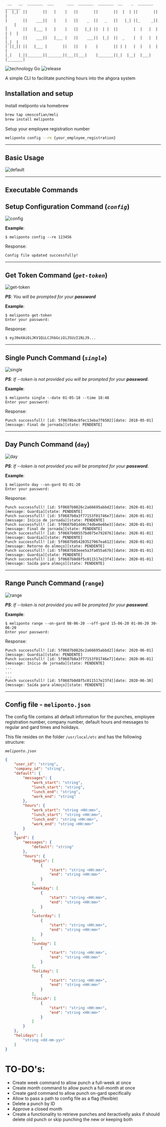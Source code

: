 ```
 __   __  _______  ___      ___  _______  _______  __    _  _______  _______ 
|  |_|  ||       ||   |    |   ||       ||       ||  |  | ||       ||       |
|       ||    ___||   |    |   ||    _  ||   _   ||   |_| ||_     _||   _   |
|       ||   |___ |   |    |   ||   |_| ||  | |  ||       |  |   |  |  | |  |
|       ||    ___||   |___ |   ||    ___||  |_|  ||  _    |  |   |  |  |_|  |
| ||_|| ||   |___ |       ||   ||   |    |       || | |   |  |   |  |       |
|_|   |_||_______||_______||___||___|    |_______||_|  |__|  |___|  |_______|

```
![technology Go](https://img.shields.io/badge/technology-go-blue.svg)
![release](https://img.shields.io/github/v/release/cmoscofian/meliponto)

A simple CLI to facilitate punching hours into the ahgora system

## **Installation and setup**
Install meliponto via homebrew
```sh
brew tap cmoscofian/meli
brew install meliponto
```

Setup your employee registration number
```sh
meliponto config --re {your_employee_registration}
```

---
## **Basic Usage**
![default](./.github/default.png)

---
## **Executable Commands**


## **Setup Configuration Command (*`config`*)**
![config](./.github/config.png)

**Example**:

```
$ meliponto config --re 123456
```
Response:
```
Config file updated successfully!
```

---
## **Get Token Command (*`get-token`*)**
![get-token](./.github/get-token.png)

***PS**: You will be prompted for your **password***

**Example**:
```
$ meliponto get-token
Enter your password: 
```
Response:
```
$ eyJ0eXAiOiJKV1QiLCJhbGciOiJSUzI1NiJ9...
```

---
## **Single Punch Command (*`single`*)**
![single](./.github/single.png)

***PS**: If --token is not provided you will be prompted for your **password***.

**Example**:
```
$ meliponto single --date 01-05-18 --time 18:48
Enter your password:
```
Response:
```
Punch successfull! [id: 5f0678b4c8fec13eba7f6502][date: 2018-05-01][message: Final de jornada][state: PENDENTE]
```

---
## **Day Punch Command (`day`)**
![day](./.github/day.png)

***PS**: If --token is not provided you will be prompted for your **password***.

**Example**:
```
$ meliponto day --on-gard 01-01-20
Enter your password:
```
Response:
```
Punch successfull! [id: 5f0687b0826c2a66695abbd2][date: 2020-01-01][message: Guardia][state: PENDENTE]
Punch successfull! [id: 5f0687b0a3f77153f01746e7][date: 2020-01-01][message: Início de jornada][state: PENDENTE]
Punch successfull! [id: 5f0687b01dd4c74dbe6e6be3][date: 2020-01-01][message: Final de jornada][state: PENDENTE]
Punch successfull! [id: 5f0687b08557bd075e792876][date: 2020-01-01][message: Guardia][state: PENDENTE]
Punch successfull! [id: 5f0687b054203527067ea612][date: 2020-01-01][message: Retorno do almoço][state: PENDENTE]
Punch successfull! [id: 5f0687b03eee5a3fa055a67b][date: 2020-01-01][message: Guardia][state: PENDENTE]
Punch successfull! [id: 5f0687b0d8f5c011517e23f4][date: 2020-01-01][message: Saída para almoço][state: PENDENTE]
```

---
## **Range Punch Command (`range`)**
![range](./.github/range.png)

***PS**: If --token is not provided you will be prompted for your **password***.

**Example**:
```
$ meliponto range --on-gard 08-06-20 --off-gard 15-06-20 01-06-20 30-06-20
Enter your password:
```
Response:
```
Punch successfull! [id: 5f0687b0826c2a66695abbd2][date: 2020-06-01][message: Guardia][state: PENDENTE]
Punch successfull! [id: 5f0687b0a3f77153f01746e7][date: 2020-06-01][message: Início de jornada][state: PENDENTE]
...
...
...
Punch successfull! [id: 5f0687b0d8f5c011517e23f4][date: 2020-06-30][message: Saída para almoço][state: PENDENTE]
```

---
## **Config file** - `meliponto.json`
The config file contains all default information for the punches, employee registration number, company number, default hours and messages to regular and gard times and holidays.

This file resides on the folder `/usr/local/etc` and has the following structure:

*`meliponto.json`*
```json
{
    "user_id": "string",
    "company_id": "string",
    "default": {
        "messages": {
            "work_start": "string",
            "lunch_start": "string",
            "lunch_end": "string",
            "work_end": "string"
        },
        "hours": {
            "work_start": "string <HH:mm>",
            "lunch_start": "string <HH:mm>",
            "lunch_end": "string <HH:mm>",
            "work_end": "string <HH:mm>"
        }
    },
    "gard": {
        "messages": {
            "default": "string"
        },
        "hours": {
            "begin": [
                {
                    "start": "string <HH:mm>",
                    "end": "string <HH:mm>"
                }
            ],
            "weekday": [
                {
                    "start": "string <HH:mm>",
                    "end": "string <HH:mm>"
                }
            ],
            "saturday": [
                {
                    "start": "string <HH:mm>",
                    "end": "string <HH:mm>"
                }
            ],
            "sunday": [
                {
                    "start": "string <HH:mm>",
                    "end": "string <HH:mm>"
                }
            ],
            "holiday": [
                {
                    "start": "string <HH:mm>",
                    "end": "string <HH:mm>"
                }
            ],
            "finish": [
                {
                    "start": "string <HH:mm>",
                    "end": "string <HH:mm>"
                }
            ]
        }
    },
    "holidays": [
        "string <dd-mm-yy>"
    ]
}
```

# **TO-DO's**:
- Create week command to allow punch a full-week at once
- Create month command to allow punch a full-month at once
- Create gard command to allow punch on-gard specifically
- Allow to pass a path to config file as a flag (flexible)
- Delete a punch by ID
- Approve a closed month
- Create a functionality to retrieve punches and iteractivelly asks if should delete old punch or skip punching the new or keeping both